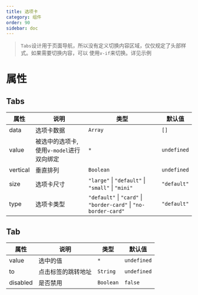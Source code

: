 ```yaml
---
title: 选项卡
category: 组件
order: 90
sidebar: doc
---
```


> `Tabs`设计用于页面导航，所以没有定义切换内容区域，仅仅规定了头部样式。如果需要切换内容，可以
> 使用`v-if`来切换。详见示例

# 属性

## Tabs

| 属性 | 说明 | 类型 | 默认值 |
| --- | --- | --- | --- |
| data | 选项卡数据 | `Array` | `[]` |
| value | 被选中的选项卡,使用`v-model`进行双向绑定 | `*` | `undefined`|
| vertical | 垂直排列 | `Boolean` | `undefined` |
| size | 选项卡尺寸 | `"large"` &#124; `"default"` &#124; `"small"` &#124; `"mini"` | `"default"` |
| type | 选项卡类型 | `"default"` &#124; `"card"` &#124; `"border-card"` &#124; `"no-border-card"` | `"default"` |

## Tab

| 属性 | 说明 | 类型 | 默认值 |
| --- | --- | --- | --- |
| value | 选中的值 | `*` | `undefined` |
| to | 点击标签的跳转地址 | `String` | `undefined` |
| disabled | 是否禁用 | `Boolean` | `false` |
